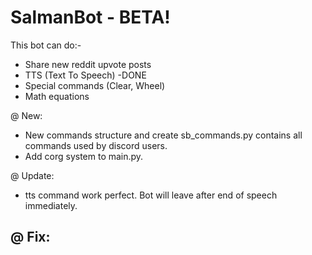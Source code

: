 # SalmanBot - BETA!
This bot can do:-
* Share new reddit upvote posts
* TTS (Text To Speech) -DONE
* Special commands (Clear, Wheel)
* Math equations

@ New:
- New commands structure and create sb_commands.py contains all commands used by discord users.
- Add corg system to main.py.

@ Update:
- tts command work perfect. Bot will leave after end of speech immediately.

@ Fix:
-
